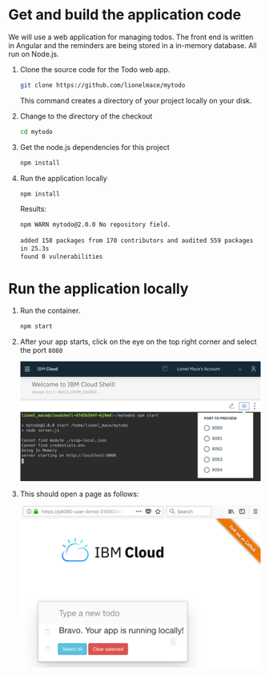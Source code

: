 # Get and build the application code

We will use a web application for managing todos. The front end is written in Angular and the reminders are being stored in a in-memory database. All run on Node.js.

1. Clone the source code for the Todo web app.
    ```sh
    git clone https://github.com/lionelmace/mytodo
    ```
    This command creates a directory of your project locally on your disk.

1. Change to the directory of the checkout
    ```sh
    cd mytodo
    ```

1. Get the node.js dependencies for this project
    ```sh
    npm install
    ```

1. Run the application locally
    ```sh
    npm install
    ```
    Results:
    ```
    npm WARN mytodo@2.0.0 No repository field.

    added 158 packages from 170 contributors and audited 559 packages in 25.3s
    found 0 vulnerabilities
    ```

# Run the application locally

1. Run the container.
   ```sh
   npm start
   ```

1. After your app starts, click on the eye on the top right corner and select the port `8080` 

    ![](images/app-launch-port.png)


1. This should open a page as follows:

    ![](images/app-running-locally.png)
